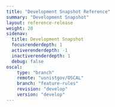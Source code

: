 ```yaml
---
title: "Development Snapshot Reference"
summary: "Development Snapshot"
layout: reference-release
weight: 20
sidenav:
  title: Development Snapshot
  focusrenderdepth: 1
  activerenderdepth: -1
  inactiverenderdepth: 1
  debug: false
oscal:
    type: "branch"
    remote: "usnistgov/OSCAL"
    branch: "feature-rules"
    revision: "develop"
    version: "develop"
---
```

